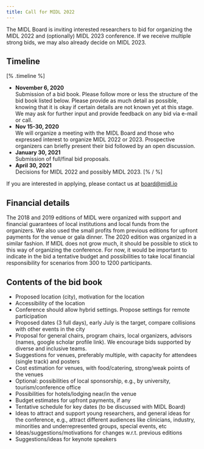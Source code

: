 ```yaml
---
title: Call for MIDL 2022
---
```


The MIDL Board is inviting interested researchers to bid for organizing the MIDL 2022 and (optionally) MIDL 2023 conference. If we receive multiple strong bids, we may also already decide on MIDL 2023.


## Timeline

[% .timeline %]
* **November 6, 2020**  
  Submission of a bid book. Please follow more or less the structure of the bid book listed below. 
  Please provide as much detail as possible, knowing that it is okay if certain details are not known yet at this stage. We may ask for further input and provide feedback on any bid via e-mail or call.
* **Nov 15-30, 2020**  
  We will organize a meeting with the MIDL Board and those who expressed interest to organize MIDL 2022 or 2023. Prospective organizers can briefly present their bid followed by an open discussion.
* **January 30, 2021**  
  Submission of full/final bid proposals.
* **April 30, 2021**  
  Decisions for MIDL 2022 and possibly MIDL 2023.
[% / %]

If you are interested in applying, please contact us at [board@midl.io](mailto:board@midl.io)

## Financial details

The 2018 and 2019 editions of MIDL were organized with support and financial guarantees of local institutions and local funds from the organizers. We also used the small profits from previous editions for upfront payments for the venue or gala dinner. The 2020 edition was organized in a similar fashion. If MIDL does not grow much, it should be possible to stick to this way of organizing the conference. For now, it would be important to indicate in the bid a tentative budget and possibilities to take local financial responsibility for scenarios from 300 to 1200 participants.

## Contents of the bid book

* Proposed location (city), motivation for the location
* Accessibility of the location
* Conference should allow hybrid settings. Propose settings for remote participation
* Proposed dates (3 full days), early July is the target, compare collisions with other events in the city
* Proposal for general chairs, program chairs, local organizers, advisors (names, google scholar profile link). We encourage bids supported by diverse and inclusive teams.
* Suggestions for venues, preferably multiple, with capacity for attendees (single track) and posters
* Cost estimation for venues, with food/catering, strong/weak points of the venues
* Optional: possibilities of local sponsorship, e.g., by university, tourism/conference office
* Possibilities for hotels/lodging near/in the venue
* Budget estimates for upfront payments, if any
* Tentative schedule for key dates (to be discussed with MIDL Board)
* Ideas to attract and support young researchers, and general ideas for the conference, e.g., attract different audiences like clinicians, industry, minorities and underrepresented groups, special events, etc
* Ideas/suggestions/motivations for changes w.r.t. previous editions
* Suggestions/ideas for keynote speakers
